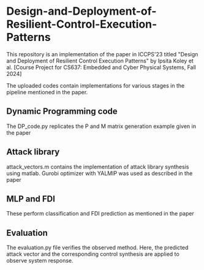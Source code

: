 # Design-and-Deployment-of-Resilient-Control-Execution-Patterns
This repository is an implementation of the paper in ICCPS'23 titled "Design and Deployment of Resilient Control Execution Patterns" by Ipsita Koley et al. [Course Project for CS637: Embedded and Cyber Physical Systems, Fall 2024]

The uploaded codes contain implementations for various stages in the pipeline mentioned in the paper.
## Dynamic Programming code

The DP_code.py replicates the P and M matrix generation example given in the paper

## Attack library

attack_vectors.m contains the implementation of attack library synthesis using matlab. Gurobi optimizer with YALMIP was used as described in the paper

## MLP and FDI

These perform classification and FDI prediction as mentioned in the paper

## Evaluation
The evaluation.py file verifies the observed method. Here, the predicted attack vector and the corresponding control synthesis are applied to observe system response.

